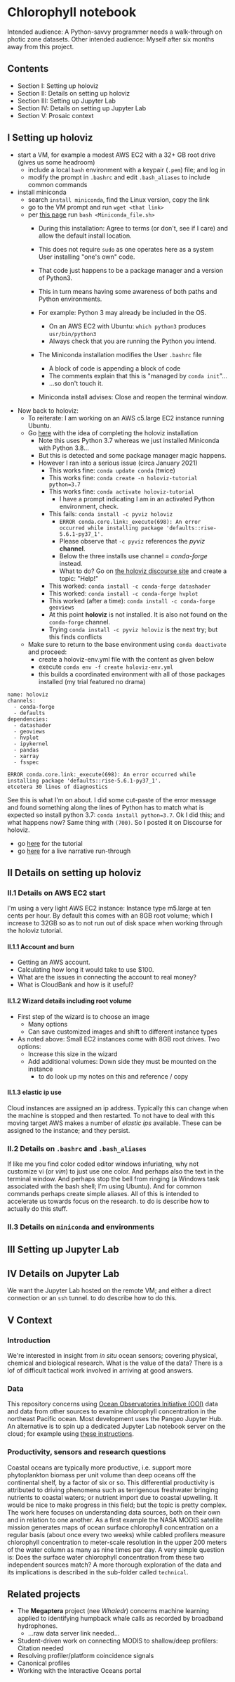 # Chlorophyll notebook

Intended audience: A Python-savvy programmer needs a walk-through on photic zone datasets. Other intended audience: Myself after six months away from this project. 


## Contents

* Section I: Setting up holoviz
* Section II: Details on setting up holoviz
* Section III: Setting up Jupyter Lab
* Section IV: Details on setting up Jupyter Lab
* Section V: Prosaic context


## I Setting up holoviz

* start a VM, for example a modest AWS EC2 with a 32+ GB root drive (gives us some headroom)
    * include a local `bash` environment with a keypair (`.pem`) file; and log in
    * modify the prompt in `.bashrc` and edit `.bash_aliases` to include common commands
* install miniconda
    * search `install miniconda`, find the Linux version, copy the link
    * go to the VM prompt and run `wget <that link>`
    * per [this page](https://conda.io/projects/conda/en/latest/user-guide/install/linux.html) run `bash <Miniconda_file.sh>`
        * During this installation: Agree to terms (or don't, see if I care) and allow the default install location.
        * This does not require `sudo` as one operates here as a system User installing "one's own" code.
        * That code just happens to be a package manager and a version of Python3. 
        * This in turn means having some awareness of both paths and Python environments. 
        * For example: Python 3 may already be included in the OS. 
            * On an AWS EC2 with Ubuntu: `which python3` produces `usr/bin/python3`
            * Always check that you are running the Python you intend.

         * The Miniconda installation modifies the User `.bashrc` file
             * A block of code is appending a block of code
             * The comments explain that this is "managed by `conda init`"...
             * ...so don't touch it.
      * Miniconda install advises: Close and reopen the terminal window.
* Now back to holoviz: 
    * To reiterate: I am working on an AWS c5.large EC2 instance running Ubuntu.
    * Go [here](https://holoviz.org/installation.html) with the idea of completing the holoviz installation
        * Note this uses Python 3.7 whereas we just installed Miniconda with Python 3.8...
        * But this is detected and some package manager magic happens.
        * However I ran into a serious issue (circa January 2021)
            * This works fine: `conda update conda` (twice)
            * This works fine: `conda create -n holoviz-tutorial python=3.7`
            * This works fine: `conda activate holoviz-tutorial`
                * I have a prompt indicating I am in an activated Python environment, check.
            * This fails: `conda install -c pyviz holoviz`
                * `ERROR conda.core.link:_execute(698): An error occurred while installing package 'defaults::rise-5.6.1-py37_1'.`
                * Please observe that `-c pyviz` references the *pyviz* **channel**. 
                * Below the three installs use channel = *conda-forge* instead.
                * What to do? Go on [the holoviz discourse site](https://holoviz.discourse.org) and create a topic: "Help!"
            * This worked: `conda install -c conda-forge datashader`
            * This worked: `conda install -c conda-forge hvplot`
            * This worked (after a time): `conda install -c conda-forge geoviews`
            * At this point **holoviz** is not installed. It is also not found on the `conda-forge` channel. 
            * Trying `conda install -c pyviz holoviz` is the next try; but this finds conflicts
    * Make sure to return to the base environment using `conda deactivate` and proceed:
        * create a holoviz-env.yml file with the content as given below
        * execute `conda env -f create holoviz-env.yml`
        * this builds a coordinated environment with all of those packages installed (my trial featured no drama)
        
```
name: holoviz
channels:
  - conda-forge
  - defaults
dependencies:
  - datashader
  - geoviews
  - hvplot
  - ipykernel
  - pandas
  - xarray
  - fsspec
```
    
 ```
 ERROR conda.core.link:_execute(698): An error occurred while installing package 'defaults::rise-5.6.1-py37_1'.
 etcetera 30 lines of diagnostics
 ```
 
 See this is what I'm on about. I did some cut-paste of the error message and found something along the lines of
 Python has to match what is expected so install python 3.7: `conda install python=3.7`. Ok I did this; and what
 happens now? Same thing with `(700)`. So I posted it on Discourse for holoviz.
 
 
* go [here](https://holoviz.org/tutorial/index.html) for the tutorial
* go [here](https://www.youtube.com/watch?v=7deGS4IPAQ0) for a live narrative run-through


## II Details on setting up holoviz

### II.1 Details on AWS EC2 start

I'm using a very light AWS EC2 instance: Instance type m5.large at ten cents per hour. By default this 
comes with an 8GB root volume; which I increase to 32GB so as to not run out of disk space when working
through the holoviz tutorial. 


#### II.1.1 Account and burn

* Getting an AWS account.
* Calculating how long it would take to use $100.
* What are the issues in connecting the account to real money?
* What is CloudBank and how is it useful?

#### II.1.2 Wizard details including root volume

* First step of the wizard is to choose an image
    * Many options
    * Can save customized images and shift to different instance types
* As noted above: Small EC2 instances come with 8GB root drives. Two options:
    * Increase this size in the wizard
    * Add additional volumes: Down side they must be mounted on the instance
        * to do look up my notes on this and reference / copy

        
#### II.1.3 elastic ip use


Cloud instances are assigned an ip address. Typically this can change when the machine 
is stopped and then restarted. To not have to deal with this moving target AWS makes a
number of *elastic ips* available. These can be assigned to the instance; and they persist.


### II.2 Details on `.bashrc` and `.bash_aliases`

If like me you find color coded editor windows infuriating, why not customize vi (or *vim*)
to just use one color. And perhaps also the text in the terminal window. And perhaps stop the bell from
ringing (a Windows task associated with the bash shell; I'm using Ubuntu). And for common commands
perhaps create simple aliases. All of this is intended to accelerate us towards focus on the 
research. to do is describe how to actually do this stuff.


### II.3 Details on `miniconda` and environments


## III Setting up Jupyter Lab



## IV Details on Jupyter Lab


We want the Jupyter Lab hosted on the remote VM; and either a direct connection or an `ssh` tunnel.
to do describe how to do this. 


## V Context



### Introduction

We're interested in insight from *in situ* ocean sensors; covering physical, chemical and biological research.
What is the value of the data? There is a lof of difficult tactical work involved in arriving at good answers.


### Data

This repository concerns using [Ocean Observatories Initiative (OOI)](https://oceanobservatories.org/) 
data and data from other sources to examine chlorophyll
concentration in the northeast Pacific ocean. Most development uses the Pangeo Jupyter Hub. An alternative is to spin 
up a dedicated Jupyter Lab notebook server on the cloud; for example using 
[these instructions](https://github.com/cloudbank-project/image-research-computing-tutorial/blob/master/README.md).


### Productivity, sensors and research questions


Coastal oceans are typically more productive, i.e. support more phytoplankton biomass per unit volume 
than deep oceans off the 
continental shelf, by a factor of six or so. 
This differential productivity is attributed to driving phenomena such as terrigenous freshwater bringing nutrients
to coastal waters; or nutrient import due to coastal upwelling. 
It would be nice to make progress in this field; but the topic is pretty complex.
The work here focuses on understanding data sources, both
on their own and in relation to one another. As a first example the NASA MODIS satellite mission generates maps 
of ocean surface chlorophyll concentration on a regular basis (about once every two weeks) while cabled profilers
measure chlorophyll concentration to meter-scale resolution in the upper 200 meters of the water column 
as many as nine times per day. A very simple question is: Does the surface water chlorophyll concentration
from these two independent sources match? A more thorough exploration of the data and its implications is 
described in the sub-folder called `technical`. 


## Related projects

* The **Megaptera** project (nee *Whaledr*) concerns machine learning applied to identifying humpback whale calls as recorded by broadband hydrophones.
  * ...raw data server link needed...
* Student-driven work on connecting MODIS to shallow/deep profilers: Citation needed
* Resolving profiler/platform coincidence signals
* Canonical profiles
* Working with the Interactive Oceans portal



